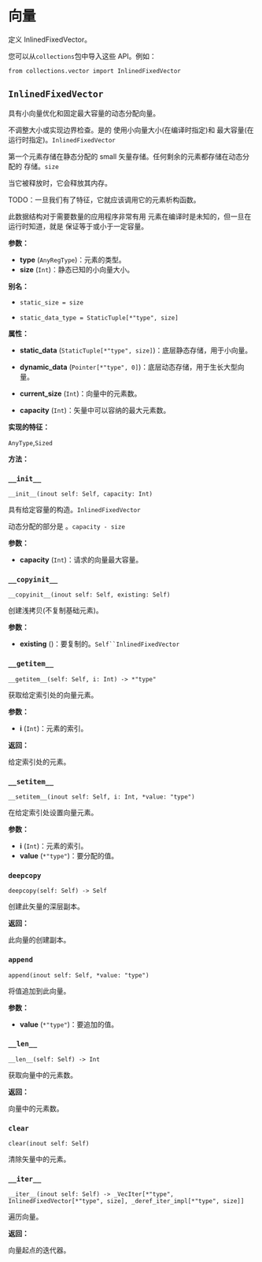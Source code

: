 # 向量

定义 InlinedFixedVector。

您可以从`collections`包中导入这些 API。例如：

```mojo
from collections.vector import InlinedFixedVector
```



## `InlinedFixedVector`

具有小向量优化和固定最大容量的动态分配向量。

不调整大小或实现边界检查。是的 使用小向量大小(在编译时指定)和 最大容量(在运行时指定)。`InlinedFixedVector`

第一个元素存储在静态分配的 small 矢量存储。任何剩余的元素都存储在动态分配的 存储。`size`

当它被释放时，它会释放其内存。

TODO：一旦我们有了特征，它就应该调用它的元素析构函数。

此数据结构对于需要数量的应用程序非常有用 元素在编译时是未知的，但一旦在运行时知道，就是 保证等于或小于一定容量。

**参数：**

- **type** (`AnyRegType`)：元素的类型。
- **size** (`Int`)：静态已知的小向量大小。

**别名：**

- `static_size = size`

- `static_data_type = StaticTuple[*"type", size]`

**属性：**

- **static_data** (`StaticTuple[*"type", size]`)：底层静态存储，用于小向量。

- **dynamic_data** (`Pointer[*"type", 0]`)：底层动态存储，用于生长大型向量。

- **current_size** (`Int`)：向量中的元素数。

- **capacity** (`Int`)：矢量中可以容纳的最大元素数。

**实现的特征：**

`AnyType`,`Sized`

**方法：**

### `__init__`
```
__init__(inout self: Self, capacity: Int)
```

具有给定容量的构造。`InlinedFixedVector`

动态分配的部分是 。`capacity - size`

**参数：**

- **capacity** (`Int`)：请求的向量最大容量。

### `__copyinit__`
```
__copyinit__(inout self: Self, existing: Self)
```

创建浅拷贝(不复制基础元素)。

**参数：**

- **existing** ()：要复制的。`Self``InlinedFixedVector`

### `__getitem__`
```
__getitem__(self: Self, i: Int) -> *"type"
```

获取给定索引处的向量元素。

**参数：**

- **i** (`Int`)：元素的索引。

**返回：**

给定索引处的元素。

### `__setitem__`
```
__setitem__(inout self: Self, i: Int, *value: "type")
```

在给定索引处设置向量元素。

**参数：**

- **i** (`Int`)：元素的索引。
- **value** (`*"type"`)：要分配的值。

### `deepcopy`
```
deepcopy(self: Self) -> Self
```

创建此矢量的深层副本。

**返回：**

此向量的创建副本。

### `append`
```
append(inout self: Self, *value: "type")
```

将值追加到此向量。

**参数：**

- **value** (`*"type"`)：要追加的值。

### `__len__`
```
__len__(self: Self) -> Int
```

获取向量中的元素数。

**返回：**

向量中的元素数。

### `clear`
```
clear(inout self: Self)
```

清除矢量中的元素。

### `__iter__`
```
__iter__(inout self: Self) -> _VecIter[*"type", InlinedFixedVector[*"type", size], _deref_iter_impl[*"type", size]]
```

遍历向量。

**返回：**

向量起点的迭代器。
